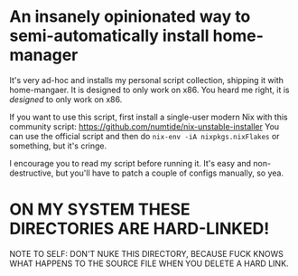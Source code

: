 # An insanely opinionated way to semi-automatically install home-manager

It's very ad-hoc and installs my personal script collection, shipping it with home-mangaer. It is designed to only work on x86. You heard me right, it is *designed* to only work on x86.

If you want to use this script, first install a single-user modern Nix with this community script: https://github.com/numtide/nix-unstable-installer
You can use the official script and then do `nix-env -iA nixpkgs.nixFlakes` or something, but it's cringe.

I encourage you to read my script before running it. It's easy and non-destructive, but you'll have to patch a couple of configs manually, so yea.

# ON MY SYSTEM THESE DIRECTORIES ARE HARD-LINKED!

NOTE TO SELF: DON'T NUKE THIS DIRECTORY, BECAUSE FUCK KNOWS WHAT HAPPENS TO THE SOURCE FILE WHEN YOU DELETE A HARD LINK.
